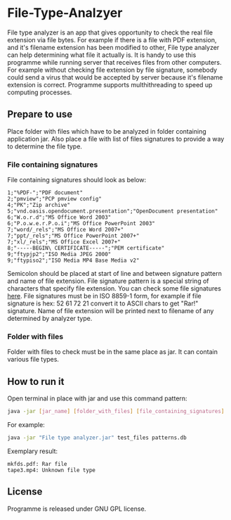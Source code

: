 # File-Type-Analzyer
File type analyzer is an app that gives opportunity to check the real file extension via file bytes. For example if there is a file with PDF extension, and it's filename extension has been modified to other, File type analyzer can help determining what file it actually is. It is handy to use this programme while running server that receives files from other computers. For example without checking file extension by file signature, somebody could send a virus that would be accepted by server because it's filename extension is correct. Programme supports multhithreading to speed up computing processes.

## Prepare to use
Place folder with files which have to be analyzed in folder containing application jar. Also place a file with list of files signatures to provide a way to determine the file type.
### File containing signatures
File containing signatures should look as below:
```code
1;"%PDF-";"PDF document"
2;"pmview";"PCP pmview config"
4;"PK";"Zip archive"
5;"vnd.oasis.opendocument.presentation";"OpenDocument presentation"
6;"W.o.r.d";"MS Office Word 2003"
6;"P.o.w.e.r.P.o.i";"MS Office PowerPoint 2003"
7;"word/_rels";"MS Office Word 2007+"
7;"ppt/_rels";"MS Office PowerPoint 2007+"
7;"xl/_rels";"MS Office Excel 2007+"
8;"-----BEGIN\ CERTIFICATE-----";"PEM certificate"
9;"ftypjp2";"ISO Media JPEG 2000"
9;"ftypiso2";"ISO Media MP4 Base Media v2"
```
Semicolon should be placed at start of line and between signature pattern and name of file extension. File signature pattern is a special string of characters that specify file extension. You can check some file signatures [here](https://en.wikipedia.org/wiki/List_of_file_signatures). File signatures must be in ISO 8859-1 form, for example if file signature is hex: 52 61 72 21 convert it to ASCII chars to get "Rar!" signature. Name of file extension will be printed next to filename of any determined by analyzer type. 

### Folder with files
Folder with files to check must be in the same place as jar. It can contain various file types.

## How to run it
Open terminal in place with jar and use this command pattern:
```bash
java -jar [jar_name] [folder_with_files] [file_containing_signatures]
```
For example:
```bash
java -jar "File type analyzer.jar" test_files patterns.db
```
Exemplary result:
```code
mkfds.pdf: Rar file
tape3.mp4: Unknown file type
```
## License
Programme is released under GNU GPL license.
